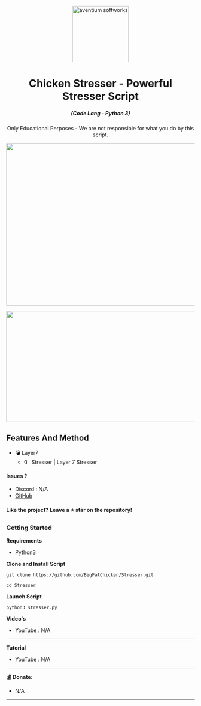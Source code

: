 <p align="center"><img src="./screenshot/logo.ico" width="150px" height="150px" alt="aventium softworks"></p>

<h1 align="center">Chicken Stresser - Powerful Stresser Script</h1>

<em><h5 align="center">(Code Lang - Python 3)</h5></em>


<p align="center">Only Educational Perposes - We are not responsible for what you do by this script.</p>

<p align="center"><img src="https://i.imgur.com/aNrHJcA.png" width="1078" height="433" alt="POWER"></p>
<p align="center"><img src="https://i.imgur.com/ueDhdte.png" width="1078" height="296" alt="SCRIPT"></p>

## Features And Method

 * 💣 Layer7
   * <img src="https://image.flaticon.com/icons/png/128/2431/2431664.png" width="16" height="16" alt="get"> Stresser | Layer 7 Stresser

#### Issues ? 
 * Discord : N/A
 * [GitHub][github]
#### Like the project? Leave a ⭐ star on the repository!


### Getting Started

**Requirements**

* [Python3][python3]

**Clone and Install Script**

```console
git clone https://github.com/BigFatChicken/Stresser.git
```
```console
cd Stresser
```

**Launch Script**

```console
python3 stresser.py
```

**Video's**

* YouTube : N/A
---

**Tutorial**

* YouTube : N/A
---

[python3]: https://python.org 'Python3'
[github]: https://github.com/BigFatChicken/Stresser/issues 'GitHub'

**💰 Donate:**
* N/A
---
